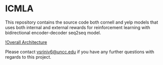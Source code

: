 # ICMLA

This repository contains the source code both cornell and yelp models that uses both internal and external rewards for reinforcement learning with bidirectional encoder-decoder seq2seq model.

[!Overall Architecture](https://github.com/VidhushiniSrinivasan16/architecture.png)

Please contact vsriniv6@uncc.edu if you have any further questions with regards to this project. 
